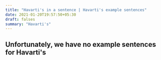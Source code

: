 ```yaml
---
title: "Havarti's in a sentence | Havarti's example sentences"
date: 2021-01-20T19:57:50+05:30
draft: falses
summary: "Havarti's"
---
```

## Unfortunately, we have no example sentences for Havarti's                 
